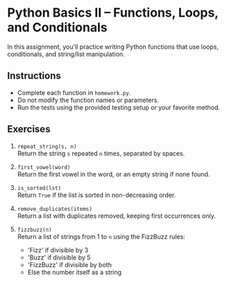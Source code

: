 # Python Basics II – Functions, Loops, and Conditionals

In this assignment, you'll practice writing Python functions that use loops, conditionals, and string/list manipulation.

## Instructions
- Complete each function in `homework.py`.
- Do not modify the function names or parameters.
- Run the tests using the provided testing setup or your favorite method.

## Exercises

1. `repeat_string(s, n)`  
   Return the string `s` repeated `n` times, separated by spaces.

2. `first_vowel(word)`  
   Return the first vowel in the word, or an empty string if none found.

3. `is_sorted(lst)`  
   Return `True` if the list is sorted in non-decreasing order.

4. `remove_duplicates(items)`  
   Return a list with duplicates removed, keeping first occurrences only.

5. `fizzbuzz(n)`  
   Return a list of strings from 1 to `n` using the FizzBuzz rules:
   - 'Fizz' if divisible by 3
   - 'Buzz' if divisible by 5
   - 'FizzBuzz' if divisible by both
   - Else the number itself as a string
